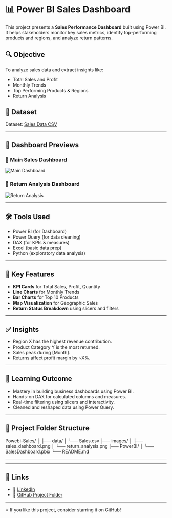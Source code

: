 # 📊 Power BI Sales Dashboard

This project presents a **Sales Performance Dashboard** built using Power BI. It helps stakeholders monitor key sales metrics, identify top-performing products and regions, and analyze return patterns.

## 🔍 Objective

To analyze sales data and extract insights like:
- Total Sales and Profit
- Monthly Trends
- Top Performing Products & Regions
- Return Analysis

## 📁 Dataset

Dataset: [Sales Data CSV](https://github.com/Grajeevgithub/Powebi-Sales/blob/main/data/Sales.csv)

---

## 📸 Dashboard Previews

### 🔹 Main Sales Dashboard
![Main Dashboard](https://raw.githubusercontent.com/Grajeevgithub/Powebi-Sales/main/images/sales_dashboard.png)

### 🔹 Return Analysis Dashboard
![Return Analysis](https://raw.githubusercontent.com/Grajeevgithub/Powebi-Sales/main/images/return_analysis.png)

---

## 🛠️ Tools Used

- Power BI (for Dashboard)
- Power Query (for data cleaning)
- DAX (for KPIs & measures)
- Excel (basic data prep)
- Python (exploratory data analysis)

---

## 📌 Key Features

- **KPI Cards** for Total Sales, Profit, Quantity
- **Line Charts** for Monthly Trends
- **Bar Charts** for Top 10 Products
- **Map Visualization** for Geographic Sales
- **Return Status Breakdown** using slicers and filters

---

## ✅ Insights

- Region X has the highest revenue contribution.
- Product Category Y is the most returned.
- Sales peak during [Month].
- Returns affect profit margin by ~X%.

---

## 🧠 Learning Outcome

- Mastery in building business dashboards using Power BI.
- Hands-on DAX for calculated columns and measures.
- Real-time filtering using slicers and interactivity.
- Cleaned and reshaped data using Power Query.

---

## 📎 Project Folder Structure

Powebi-Sales/
│
├── data/
│ └── Sales.csv
├── images/
│ ├── sales_dashboard.png
│ └── return_analysis.png
├── PowerBI/
│ └── SalesDashboard.pbix
└── README.md

---


---

## 🔗 Links

- 💼 [LinkedIn](https://www.linkedin.com/in/giramoni-rajeev-prakash-29072ba6/)
- 📁 [GitHub Project Folder](https://github.com/Grajeevgithub/Powebi-Sales)

---

⭐ If you like this project, consider starring it on GitHub!
